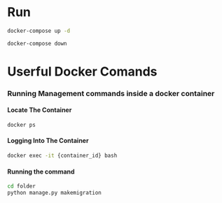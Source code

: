# Run

```sh
docker-compose up -d
```

```sh
docker-compose down
```

# Userful Docker Comands

### Running Management commands inside a docker container

#### Locate The Container

```sh
docker ps
```

#### Logging Into The Container

```sh
docker exec -it {container_id} bash
```

#### Running the command

```sh
cd folder
python manage.py makemigration
```

